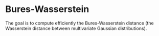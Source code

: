 # Bures-Wasserstein
The goal is to compute efficiently the Bures-Wasserstein distance (the Wasserstein distance between multivariate Gaussian distributions).
